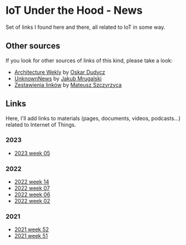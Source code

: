 # IoT Under the Hood - News
Set of links I found here and there, all related to IoT in some way.

## Other sources

If you look for other sources of links of this kind, please take a look:

- [Architecture Wekly](https://github.com/oskardudycz/ArchitectureWeekly) by [Oskar Dudycz](https://github.com/oskardudycz)
- [UnknownNews](https://mrugalski.pl/unknownews.html) by [Jakub Mrugalski](https://mrugalski.pl/)
- [Zestawienia linków](https://devopsiarz.pl/zestawienia/) by [Mateusz Szczyrzyca](https://github.com/mateusz-szczyrzyca)

## Links

Here, I'll add links to materials (pages, documents, videos, podcasts...) related to Internet of Things.

### 2023

- [2023 week 05](./2023/2023W05.md)

### 2022

- [2022 week 14](./2022/2022W14.md)
- [2022 week 07](./2022/2022W07.md)
- [2022 week 06](./2022/2022W06.md)
- [2022 week 02](./2022/2022W02.md)
### 2021

- [2021 week 52](./2021/2021W52.md)
- [2021 week 51](./2021/2021W51.md)
